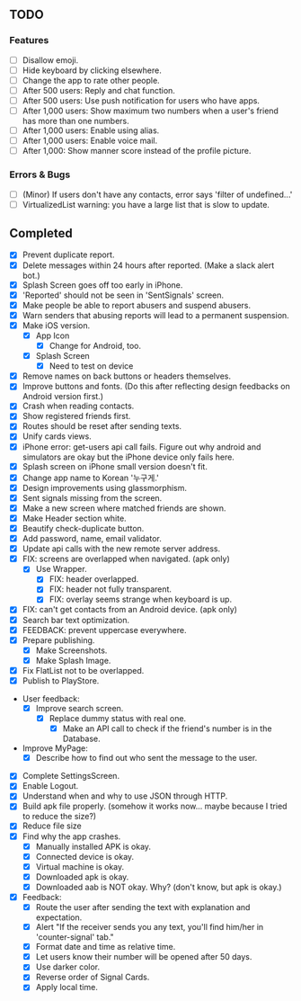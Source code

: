 ## TODO

### Features

- [ ] Disallow emoji.
- [ ] Hide keyboard by clicking elsewhere.
- [ ] Change the app to rate other people.
- [ ] After 500 users: Reply and chat function.
- [ ] After 500 users: Use push notification for users who have apps.
- [ ] After 1,000 users: Show maximum two numbers when a user's friend has more than one numbers.
- [ ] After 1,000 users: Enable using alias.
- [ ] After 1,000 users: Enable voice mail.
- [ ] After 1,000: Show manner score instead of the profile picture.

### Errors & Bugs

- [ ] (Minor) If users don't have any contacts, error says 'filter of undefined...'
- [ ] VirtualizedList warning: you have a large list that is slow to update.

## Completed

- [x] Prevent duplicate report.
- [x] Delete messages within 24 hours after reported. (Make a slack alert bot.)
- [x] Splash Screen goes off too early in iPhone.
- [x] 'Reported' should not be seen in 'SentSignals' screen.
- [x] Make people be able to report abusers and suspend abusers.
- [x] Warn senders that abusing reports will lead to a permanent suspension.
- [x] Make iOS version.
  - [x] App Icon
    - [x] Change for Android, too.
  - [x] Splash Screen
    - [x] Need to test on device
- [x] Remove names on back buttons or headers themselves.
- [x] Improve buttons and fonts. (Do this after reflecting design feedbacks on Android version first.)
- [x] Crash when reading contacts.
- [x] Show registered friends first.
- [x] Routes should be reset after sending texts.
- [x] Unify cards views.
- [x] iPhone error: get-users api call fails. Figure out why android and simulators are okay but the iPhone device only fails here.
- [x] Splash screen on iPhone small version doesn't fit.
- [x] Change app name to Korean '누구게.'
- [x] Design improvements using glassmorphism.
- [x] Sent signals missing from the screen.
- [x] Make a new screen where matched friends are shown.
- [x] Make Header section white.
- [x] Beautify check-duplicate button.
- [x] Add password, name, email validator.
- [x] Update api calls with the new remote server address.
- [x] FIX: screens are overlapped when navigated. (apk only)
  - [x] Use Wrapper.
    - [x] FIX: header overlapped.
    - [x] FIX: header not fully transparent.
    - [x] FIX: overlay seems strange when keyboard is up.
- [x] FIX: can't get contacts from an Android device. (apk only)
- [x] Search bar text optimization.
- [x] FEEDBACK: prevent uppercase everywhere.
- [x] Prepare publishing.
  - [x] Make Screenshots.
  - [x] Make Splash Image.
- [x] Fix FlatList not to be overlapped.
- [x] Publish to PlayStore.
- User feedback:
  - [x] Improve search screen.
    - [x] Replace dummy status with real one.
      - [x] Make an API call to check if the friend's number is in the Database.
- Improve MyPage:
  - [x] Describe how to find out who sent the message to the user.
- [x] Complete SettingsScreen.
- [x] Enable Logout.
- [x] Understand when and why to use JSON through HTTP.
- [x] Build apk file properly. (somehow it works now... maybe because I tried to reduce the size?)
- [x] Reduce file size
- [x] Find why the app crashes.
  - [x] Manually installed APK is okay.
  - [x] Connected device is okay.
  - [x] Virtual machine is okay.
  - [x] Downloaded apk is okay.
  - [x] Downloaded aab is NOT okay. Why? (don't know, but apk is okay.)
- [x] Feedback:
  - [x] Route the user after sending the text with explanation and expectation.
  - [x] Alert "If the receiver sends you any text, you'll find him/her in 'counter-signal' tab."
  - [x] Format date and time as relative time.
  - [x] Let users know their number will be opened after 50 days.
  - [x] Use darker color.
  - [x] Reverse order of Signal Cards.
  - [x] Apply local time.

